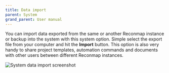 ```yaml
---
title: Data import
parent: System
grand_parent: User manual
---
```


You can import data exported from the same or another Reconmap instance or backup into the system with this system option. Simple select the export file from your computer and hit the **Import** button. This option is also very handy to share project templates, automation commands and documents with other users between different Reconmap instances.

![System data import screenshot](/images/screenshots/data-import.png)
